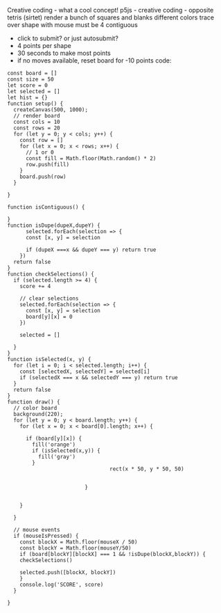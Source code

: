 Creative coding - what a cool concept! 
p5js -
creative coding - opposite tetris (sirtet)
render a bunch of squares and blanks
different colors
trace over shape with mouse
must be 4 contiguous
- click to submit? or just autosubmit?
- 4 points per shape 
- 30 seconds to make most points
- if no moves available, reset board for -10 points
code:
```
const board = []
const size = 50
let score = 0
let selected = []
let hist = {}
function setup() {
  createCanvas(500, 1000);
  // render board
  const cols = 10
  const rows = 20
  for (let y = 0; y < cols; y++) {
    const row = []
    for (let x = 0; x < rows; x++) {
      // 1 or 0
      const fill = Math.floor(Math.random() * 2)
      row.push(fill)
    }
    board.push(row)
  }
  
}

function isContiguous() {
  
}
function isDupe(dupeX,dupeY) {
      selected.forEach(selection => {
      const [x, y] = selection
    
      if (dupeX ===x && dupeY === y) return true
    })
  return false
}
function checkSelections() {
  if (selected.length >= 4) {
    score += 4
    
    // clear selections
    selected.forEach(selection => {
      const [x, y] = selection
      board[y][x] = 0
    })
    
    selected = []
    
  }
}
function isSelected(x, y) {
  for (let i = 0; i < selected.length; i++) {
    const [selectedX, selectedY] = selected[i]
    if (selectedX === x && selectedY === y) return true
  }
  return false
}
function draw() {
  // color board
  background(220);
  for (let y = 0; y < board.length; y++) {
    for (let x = 0; x < board[0].length; x++) {
      
      if (board[y][x]) {      
        fill('orange')
        if (isSelected(x,y)) {
          fill('gray')
        }
                                 rect(x * 50, y * 50, 50)


                         }


    }
    
  }

  // mouse events
  if (mouseIsPressed) {
    const blockX = Math.floor(mouseX / 50)
    const blockY = Math.floor(mouseY/50)
    if (board[blockY][blockX] === 1 && !isDupe(blockX,blockY)) {
    checkSelections()
      
    selected.push([blockX, blockY])
    }
    console.log('SCORE', score)  
  }
  
}
```
